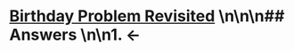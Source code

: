 # [Birthday Problem Revisited](https://projecteuler.net/problem=584) \n\n\n## Answers \n\n1. &larr;
